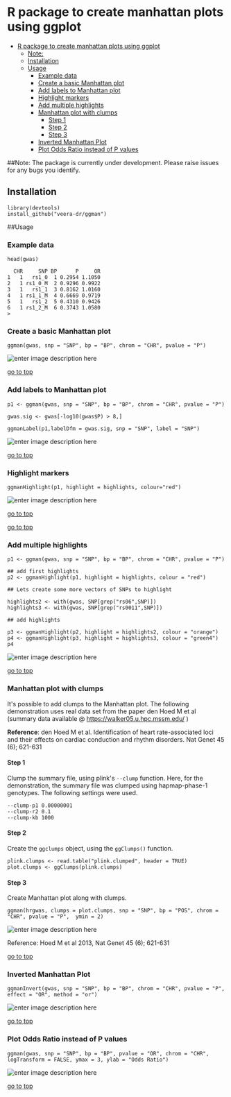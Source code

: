 


# R package to create manhattan plots using ggplot 



- [R package to create manhattan plots using ggplot](#)
	- [Note:](#note)
	- [Installation](#installation)
	- [Usage](#usage)
		- [Example data](#example-data)
		- [Create a basic Manhattan plot](#create-a-basic-manhattan-plot)
		- [Add labels to Manhattan plot](#add-labels-to-manhattan-plot)
		- [Highlight markers](#highlight-markers)
		- [Add multiple highlights](#add-multiple-highlights)
		- [Manhattan plot with clumps](#manhattan-plot-with-clumps)
			- [Step 1](#step-1)
			- [Step 2](#step-2)
			- [Step 3](#step-3)
		- [Inverted Manhattan Plot](#inverted-manhattan-plot)
		- [Plot Odds Ratio instead of P values](#plot-odds-ratio-instead-of-p-values)

##Note: 
The package is currently under development.  Please raise issues for any bugs you identify.

## Installation

```
library(devtools)
install_github("veera-dr/ggman")
```

##Usage 

### Example data 

```
head(gwas)

  CHR     SNP BP      P     OR
1   1   rs1_0  1 0.2954 1.1050
2   1 rs1_0_M  2 0.9296 0.9922
3   1   rs1_1  3 0.8162 1.0160
4   1 rs1_1_M  4 0.6669 0.9719
5   1   rs1_2  5 0.4310 0.9426
6   1 rs1_2_M  6 0.3743 1.0580
>
```

### Create a basic Manhattan plot 

```
ggman(gwas, snp = "SNP", bp = "BP", chrom = "CHR", pvalue = "P")
```

![enter image description here](https://github.com/veera-dr/ggman/blob/master/data/manhattan.basic.png)

[go to top](#r-package-to-create-manhattan-plots-using-ggplot)

### Add labels to Manhattan plot 

```
p1 <- ggman(gwas, snp = "SNP", bp = "BP", chrom = "CHR", pvalue = "P")

gwas.sig <- gwas[-log10(gwas$P) > 8,]

ggmanLabel(p1,labelDfm = gwas.sig, snp = "SNP", label = "SNP")
```

![enter image description here](https://github.com/veera-dr/ggman/blob/master/data/manhattan.labelled.png)

[go to top](#r-package-to-create-manhattan-plots-using-ggplot)


### Highlight markers 

```
ggmanHighlight(p1, highlight = highlights, colour="red")
```

![enter image description here](https://github.com/veera-dr/ggman/blob/master/data/Manhattan.highlights.png)

[go to top](#r-package-to-create-manhattan-plots-using-ggplot)

[go to top](#r-package-to-create-manhattan-plots-using-ggplot)

### Add multiple highlights

```
p1 <- ggman(gwas, snp = "SNP", bp = "BP", chrom = "CHR", pvalue = "P")

## add first highlights
p2 <- ggmanHighlight(p1, highlight = highlights, colour = "red")

## Lets create some more vectors of SNPs to highlight

highlights2 <- with(gwas, SNP[grep("rs06",SNP)])
highlights3 <- with(gwas, SNP[grep("rs0011",SNP)])

## add highlights

p3 <- ggmanHighlight(p2, highlight = highlights2, colour = "orange")
p4 <- ggmanHighlight(p3, highlight = highlights3, colour = "green4")
p4
```

![enter image description here](https://github.com/veera-dr/ggman/blob/master/data/multi%20highlights.png)

[go to top](#r-package-to-create-manhattan-plots-using-ggplot)


### Manhattan plot with clumps 

It's possible to add clumps to the Manhattan plot. The following demonstration uses real data set from the paper den Hoed M et al (summary data available @ https://walker05.u.hpc.mssm.edu/ )

**Reference**: den Hoed M et al. Identification of heart rate-associated loci and their effects on cardiac conduction and rhythm disorders. Nat Genet 45 (6); 621-631

#### Step 1

Clump the summary file, using plink's `--clump` function.  Here, for the demonstration, the summary file was clumped using hapmap-phase-1 genotypes. The following settings were used.

```
--clump-p1 0.00000001
--clump-r2 0.1
--clump-kb 1000
``` 

#### Step 2

Create the `ggclumps` object, using the `ggClumps()` function. 

```
plink.clumps <- read.table("plink.clumped", header = TRUE)
plot.clumps <- ggClumps(plink.clumps)
```

#### Step 3

Create Manhattan plot along with clumps. 

```
ggman(hrgwas, clumps = plot.clumps, snp = "SNP", bp = "POS", chrom = "CHR", pvalue = "P",  ymin = 2)
```

![enter image description here](https://github.com/veera-dr/ggman/blob/master/data/hr.gwas.clumps.png)

Reference: Hoed M et al 2013, Nat Genet 45 (6); 621-631

[go to top](#r-package-to-create-manhattan-plots-using-ggplot)


### Inverted Manhattan Plot

```
ggmanInvert(gwas, snp = "SNP", bp = "BP", chrom = "CHR", pvalue = "P", effect = "OR", method = "or")
```

![enter image description here](https://github.com/veera-dr/ggman/blob/master/data/inverted.manhattan.png)

[go to top](#r-package-to-create-manhattan-plots-using-ggplot)

### Plot Odds Ratio instead of P values

```
ggman(gwas, snp = "SNP", bp = "BP", pvalue = "OR", chrom = "CHR", logTransform = FALSE, ymax = 3, ylab = "Odds Ratio")
```

![enter image description here](https://github.com/veera-dr/ggman/blob/master/data/or_plot.png)

[go to top](#r-package-to-create-manhattan-plots-using-ggplot)
